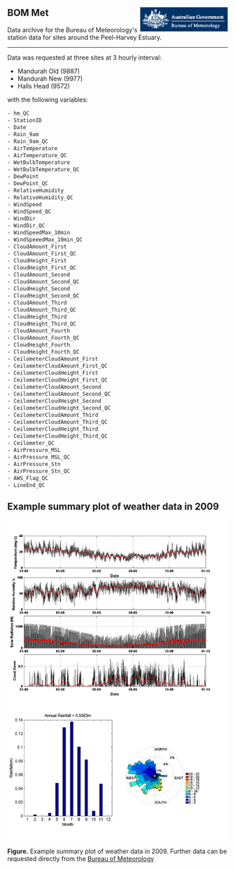## BOM Met <img src="https://github.com/AquaticEcoDynamics/Peel_ARC/blob/master/Images/Logos/bom.gif" align="right">

Data archive for the Bureau of Meteorology's station data for sites around the Peel-Harvey Estuary.

---

Data was requested at three sites at 3 hourly interval:

- Mandurah Old (9887)
- Mandurah New (9977)
- Halls Head (9572)

with the following variables:

```
- hm_QC
- StationID
- Date
- Rain_9am
- Rain_9am_QC
- AirTemperature
- AirTemperature_QC
- WetBulbTemperature
- WetBulbTemperature_QC
- DewPoint
- DewPoint_QC
- RelativeHumidity
- RelativeHumidity_QC
- WindSpeed
- WindSpeed_QC
- WindDir
- WindDir_QC
- WindSpeedMax_10min
- WindSpeeedMax_10min_QC
- CloudAmount_First
- CloudAmount_First_QC
- CloudHeight_First
- CloudHeight_First_QC
- CloudAmount_Second
- CloudAmount_Second_QC
- CloudHeight_Second
- CloudHeight_Second_QC
- CloudAmount_Third
- CloudAmount_Third_QC
- CloudHeight_Third
- CloudHeight_Third_QC
- CloudAmount_Fourth
- CloudAmount_Fourth_QC
- CloudHeight_Fourth
- CloudHeight_Fourth_QC
- CeilometerCloudAmount_First
- CeilometerCloudAmount_First_QC
- CeilometerCloudHeight_First
- CeilometerCloudHeight_First_QC
- CeilometerCloudAmount_Second
- CeilometerCloudAmount_Second_QC
- CeilometerCloudHeight_Second
- CeilometerCloudHeight_Second_QC
- CeilometerCloudAmount_Third
- CeilometerCloudAmount_Third_QC
- CeilometerCloudHeight_Third
- CeilometerCloudHeight_Third_QC
- Ceilometer_QC
- AirPressure_MSL
- AirPressure_MSL_QC
- AirPressure_Stn
- AirPressure_Stn_QC
- AWS_Flag_QC
- LineEnd_QC
```

## Example summary plot of weather data in 2009

<img src="https://github.com/AquaticEcoDynamics/Peel_ARC/blob/master/Images/BOM.png">

**Figure.** Example summary plot of weather data in 2009. Further data can be requested directly from the <a href="http://www.bom.gov.au/">Bureau of Meteorology</a>
